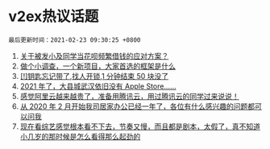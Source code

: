 # v2ex热议话题

`最后更新时间：2021-02-23 09:30:25 +0800`

1. [关于被发小及同学当花呗频繁借钱的应对方案？](https://www.v2ex.com/t/754987)
1. [做个小调查，一个新项目，大家首选的框架是什么](https://www.v2ex.com/t/754961)
1. [[!]钥匙忘记带了,找人开锁,1 分钟结束 50 块没了](https://www.v2ex.com/t/755234)
1. [2021 年了，大县城武汉依旧没有 Apple Store......](https://www.v2ex.com/t/755026)
1. [感觉阿里云越来越贵了，准备用腾讯云，用过腾讯云的同学过来说说！](https://www.v2ex.com/t/755076)
1. [从 2020 年 2 月开始我司居家办公已经一年了，各位有什么感兴趣的问题都可以问我](https://www.v2ex.com/t/755031)
1. [现在看综艺感觉根本看不下去，节奏又慢，而且都是剧本，太假了，真不知道小几岁的那时候是怎么看得那么起劲的](https://www.v2ex.com/t/755121)


